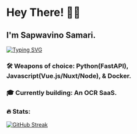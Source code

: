 # Hey There! 👋🏾

## I'm Sapwavino Samari.

[![Typing SVG](https://readme-typing-svg.herokuapp.com?font=Fira+Code&weight=500&size=25&pause=700&color=37ABE6&width=435&lines=Full+Stack+Web+Developer+👨🏾‍💻;Audio+Engineer+🎧;Dog+Person+🐕)](https://git.io/typing-svg)

### 🛠 Weapons of choice: Python(FastAPI), Javascript(Vue.js/Nuxt/Node), & Docker.
### 🎓 Currently building: An OCR SaaS.

### :fire: Stats:

[![GitHub Streak](http://github-readme-streak-stats.herokuapp.com?user=sapwavino&theme=transparent&background=000000&stars=false)](https://git.io/streak-stats)
<br/>
